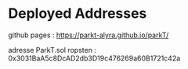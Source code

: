 # Deployed Addresses

github pages : https://parkt-alyra.github.io/parkT/

adresse ParkT.sol ropsten : 0x3031BaA5c8DcAD2db3D19c476269a60B1721c42a 